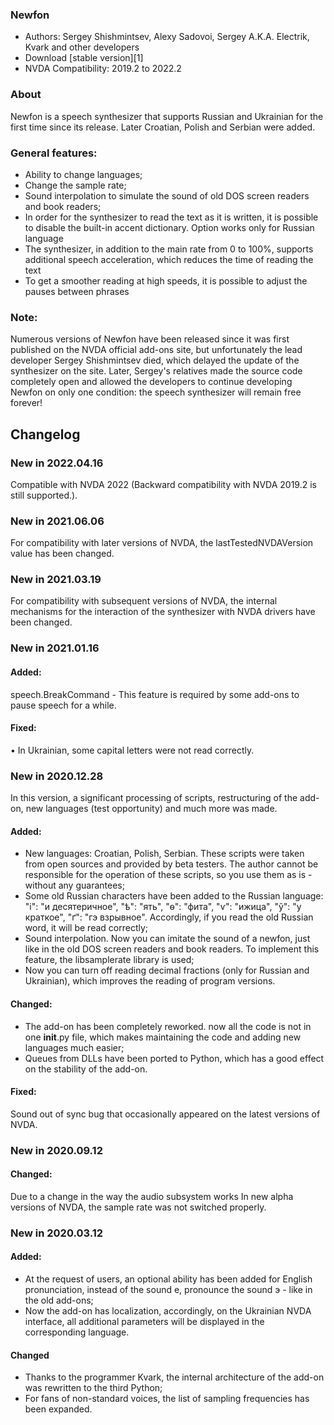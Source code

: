 ﻿### Newfon

* Authors: Sergey Shishmintsev, Alexy Sadovoi, Sergey A.K.A. Electrik, Kvark and other developers
* Download [stable version][1]
* NVDA Compatibility: 2019.2 to 2022.2

### About

Newfon is a speech synthesizer that supports Russian and Ukrainian for the first time since its release. Later Croatian, Polish and Serbian were added.

### General features:

* Ability to change languages;
* Change the sample rate;
* Sound interpolation to simulate the sound of old DOS screen readers and book readers;
* In order for the synthesizer to read the text as it is written, it is possible to disable the built-in accent dictionary. Option works only for Russian language
* The synthesizer, in addition to the main rate from 0 to 100%, supports additional speech acceleration, which reduces the time of reading the text
* To get a smoother reading at high speeds, it is possible to adjust the pauses between phrases

### Note:

Numerous versions of Newfon have been released since it was first published on the NVDA official add-ons site, but unfortunately the lead developer Sergey Shishmintsev died, which delayed the update of the synthesizer on the site.
Later, Sergey's relatives made the source code completely open and allowed the developers to continue developing Newfon on only one condition: the speech synthesizer will remain free forever!

## Changelog

### New in 2022.04.16

Compatible with NVDA 2022 (Backward compatibility with NVDA 2019.2 is still supported.).

### New in 2021.06.06

For compatibility with later versions of NVDA, the lastTestedNVDAVersion value has been changed.

### New in 2021.03.19

For compatibility with subsequent versions of NVDA, the internal mechanisms for the interaction of the synthesizer with NVDA drivers have been changed.

### New in 2021.01.16
#### Added:

speech.BreakCommand - This feature is required by some add-ons to pause speech for a while.

#### Fixed:

• In Ukrainian, some capital letters were not read correctly.

### New in 2020.12.28

In this version, a significant processing of scripts, restructuring of the add-on, new languages (test opportunity) and much more was made.

#### Added:

* New languages: Croatian, Polish, Serbian. These scripts were taken from open sources and provided by beta testers. The author cannot be responsible for the operation of these scripts, so you use them as is - without any guarantees;
* Some old Russian characters have been added to the Russian language: "і": "и десятеричное", "ѣ": "ять", "ѳ": "фита", "ѵ": "ижица", "ў": "у краткое", "ґ": "гэ взрывное". Accordingly, if you read the old Russian word, it will be read correctly;
* Sound interpolation. Now you can imitate the sound of a newfon, just like in the old DOS screen readers and book readers. To implement this feature, the libsamplerate library is used;
* Now you can turn off reading decimal fractions (only for Russian and Ukrainian), which improves the reading of program versions.

#### Changed:

* The add-on has been completely reworked. now all the code is not in one __init__.py file, which makes maintaining the code and adding new languages much easier;
* Queues from DLLs have been ported to Python, which has a good effect on the stability of the add-on.

#### Fixed:

Sound out of sync bug that occasionally appeared on the latest versions of NVDA.

### New in 2020.09.12
#### Changed:

Due to a change in the way the audio subsystem works In new alpha versions of NVDA, the sample rate was not switched properly.

### New in 2020.03.12
#### Added:

* At the request of users, an optional ability has been added for English pronunciation, instead of the sound е, pronounce the sound э - like in the old add-ons;
* Now the add-on has localization, accordingly, on the Ukrainian NVDA interface, all additional parameters will be displayed in the corresponding language.

#### Changed

* Thanks to the programmer Kvark, the internal architecture of the add-on was rewritten to the third Python;
* For fans of non-standard voices, the list of sampling frequencies has been expanded.